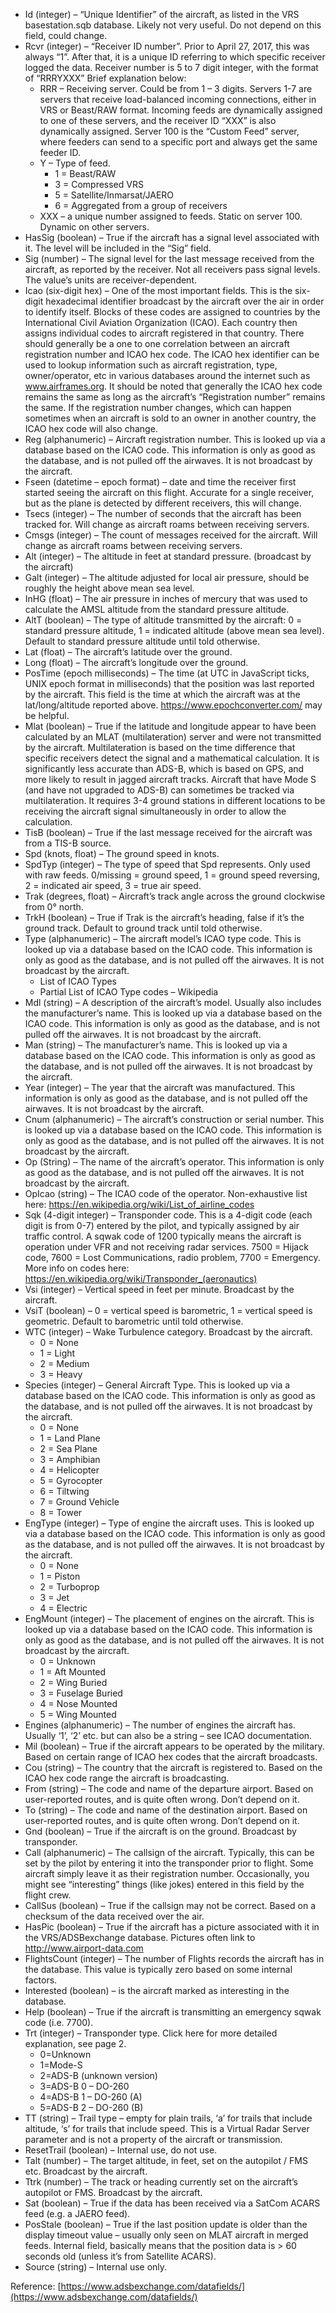 
- Id (integer) – “Unique Identifier” of the aircraft, as listed in the VRS basestation.sqb database.  Likely not very useful.  Do not depend on this field, could change.
- Rcvr (integer) – “Receiver ID number”.  Prior to April 27, 2017, this was always “1”.  After that, it is a unique ID referring to which specific receiver logged the data. Receiver number is 5 to 7 digit integer, with the format of “RRRYXXX” Brief explanation below:
    - RRR – Receiving server.  Could be from 1 – 3 digits.
        Servers 1-7 are servers that receive load-balanced incoming connections, either in VRS or Beast/RAW format.  Incoming feeds are dynamically assigned to one of these servers, and the receiver ID “XXX” is also dynamically assigned.
        Server 100 is the “Custom Feed” server, where feeders can send to a specific port and always get the same feeder ID.
    - Y – Type of feed.
        - 1 = Beast/RAW
        - 3 = Compressed VRS
        - 5 = Satellite/Inmarsat/JAERO
        - 6 = Aggregated from a group of receivers
    - XXX – a unique number assigned to feeds.  Static on server 100.  Dynamic on other servers.
- HasSig (boolean) – True if the aircraft has a signal level associated with it. The level will be included in the “Sig” field.
- Sig (number) – The signal level for the last message received from the aircraft, as reported by the receiver. Not all receivers pass signal levels. The value’s units are receiver-dependent.
- Icao (six-digit hex) – One of the most important fields. This is the six-digit hexadecimal identifier broadcast by the aircraft over the air in order to identify itself.  Blocks of these codes are assigned to countries by the International Civil Aviation Organization (ICAO).  Each country then assigns individual codes to aircraft registered in that country. There should generally be a one to one correlation between an aircraft registration number and ICAO hex code.  The ICAO hex identifier can be used to lookup information such as aircraft registration, type, owner/operator, etc in various databases around the internet such as www.airframes.org.  It should be noted that generally the ICAO hex code remains the same as long as the aircraft’s “Registration number” remains the same.  If the registration number changes, which can happen sometimes when an aircraft is sold to an owner in another country, the ICAO hex code will also change.
- Reg (alphanumeric) – Aircraft registration number.  This is looked up via a database based on the ICAO code.  This information is only as good as the database, and is not pulled off the airwaves. It is not broadcast by the aircraft.
- Fseen (datetime – epoch format) – date and time the receiver first started seeing the aircraft on this flight.  Accurate for a single receiver, but as the plane is detected by different receivers, this will change.
- Tsecs (integer) – The number of seconds that the aircraft has been tracked for.  Will change as aircraft roams between receiving servers.
- Cmsgs (integer) – The count of messages received for the aircraft.  Will change as aircraft roams between receiving servers.
- Alt (integer) – The altitude in feet at standard pressure. (broadcast by the aircraft)
- Galt (integer) – The altitude adjusted for local air pressure, should be roughly the height above mean sea level.
- InHG (float) – The air pressure in inches of mercury that was used to calculate the AMSL altitude from the standard pressure altitude.
- AltT (boolean) – The type of altitude transmitted by the aircraft: 0 = standard pressure altitude, 1 = indicated altitude (above mean sea level). Default to standard pressure altitude until told otherwise.
- Lat (float) – The aircraft’s latitude over the ground.
- Long (float) – The aircraft’s longitude over the ground.
- PosTime (epoch milliseconds) – The time (at UTC in JavaScript ticks, UNIX epoch format in milliseconds) that the position was last reported by the aircraft. This field is the time at which the aircraft was at the lat/long/altitude reported above. https://www.epochconverter.com/ may be helpful.
- Mlat (boolean) – True if the latitude and longitude appear to have been calculated by an MLAT (multilateration) server and were not transmitted by the aircraft. Multilateration is based on the time difference that specific receivers detect the signal and a mathematical calculation.  It is significantly less accurate than ADS-B, which is based on GPS, and more likely to result in jagged aircraft tracks. Aircraft that have Mode S (and have not upgraded to ADS-B) can sometimes be tracked via multilateration.  It requires 3-4 ground stations in different locations to be receiving the aircraft signal simultaneously in order to allow the calculation.
- TisB (boolean) – True if the last message received for the aircraft was from a TIS-B source.
- Spd (knots, float) – The ground speed in knots.
- SpdTyp (integer) – The type of speed that Spd represents. Only used with raw feeds. 0/missing = ground speed, 1 = ground speed reversing, 2 = indicated air speed, 3 = true air speed.
- Trak (degrees, float) – Aircraft’s track angle across the ground clockwise from 0° north.
- TrkH (boolean) – True if Trak is the aircraft’s heading, false if it’s the ground track. Default to ground track until told otherwise.
- Type (alphanumeric) – The aircraft model’s ICAO type code. This is looked up via a database based on the ICAO code.  This information is only as good as the database, and is not pulled off the airwaves. It is not broadcast by the aircraft.
    - List of ICAO Types
    - Partial List of ICAO Type codes – Wikipedia
- Mdl (string) – A description of the aircraft’s model. Usually also includes the manufacturer’s name. This is looked up via a database based on the ICAO code.  This information is only as good as the database, and is not pulled off the airwaves. It is not broadcast by the aircraft.
- Man (string) – The manufacturer’s name. This is looked up via a database based on the ICAO code.  This information is only as good as the database, and is not pulled off the airwaves. It is not broadcast by the aircraft.
- Year (integer) – The year that the aircraft was manufactured. This information is only as good as the database, and is not pulled off the airwaves. It is not broadcast by the aircraft.
- Cnum (alphanumeric) – The aircraft’s construction or serial number. This is looked up via a database based on the ICAO code.  This information is only as good as the database, and is not pulled off the airwaves. It is not broadcast by the aircraft.
- Op (String) – The name of the aircraft’s operator. This information is only as good as the database, and is not pulled off the airwaves. It is not broadcast by the aircraft.
- OpIcao (string) – The ICAO code of the operator.  Non-exhaustive list here: https://en.wikipedia.org/wiki/List_of_airline_codes
- Sqk (4-digit integer) – Transponder code.  This is a 4-digit code (each digit is from 0-7) entered by the pilot, and typically assigned by air traffic control.  A sqwak code of 1200 typically means the aircraft is operation under VFR and not receiving radar services. 7500 = Hijack code, 7600 = Lost Communications, radio problem, 7700 = Emergency.  More info on codes here: https://en.wikipedia.org/wiki/Transponder_(aeronautics)
- Vsi (integer) – Vertical speed in feet per minute. Broadcast by the aircraft.
- VsiT (boolean) – 0 = vertical speed is barometric, 1 = vertical speed is geometric. Default to barometric until told otherwise.
- WTC (integer) – Wake Turbulence category.  Broadcast by the aircraft.
    - 0 = None
    - 1 = Light
    - 2 = Medium
    - 3  = Heavy
- Species (integer) – General Aircraft Type. This is looked up via a database based on the ICAO code.  This information is only as good as the database, and is not pulled off the airwaves. It is not broadcast by the aircraft.
    - 0 = None
    - 1 = Land Plane
    - 2 = Sea Plane
    - 3 = Amphibian
    - 4 = Helicopter
    - 5 = Gyrocopter
    - 6 = Tiltwing
    - 7 = Ground Vehicle
    - 8 = Tower
- EngType (integer) – Type of engine the aircraft uses. This is looked up via a database based on the ICAO code.  This information is only as good as the database, and is not pulled off the airwaves. It is not broadcast by the aircraft.
    - 0 = None
    - 1 = Piston
    - 2 = Turboprop
    - 3 = Jet
    - 4 = Electric
- EngMount (integer) – The placement of engines on the aircraft. This is looked up via a database based on the ICAO code.  This information is only as good as the database, and is not pulled off the airwaves. It is not broadcast by the aircraft.
    - 0 = Unknown
    - 1 = Aft Mounted
    - 2 = Wing Buried
    - 3 = Fuselage Buried
    - 4 = Nose Mounted
    - 5 = Wing Mounted
- Engines (alphanumeric) – The number of engines the aircraft has. Usually ‘1’, ‘2’ etc. but can also be a string – see ICAO documentation.
- Mil (boolean) – True if the aircraft appears to be operated by the military. Based on certain range of ICAO hex codes that the aircraft broadcasts.
- Cou (string) – The country that the aircraft is registered to.  Based on the ICAO hex code range the aircraft is broadcasting.
- From (string) – The code and name of the departure airport. Based on user-reported routes, and is quite often wrong.  Don’t depend on it.
- To (string) – The code and name of the destination airport. Based on user-reported routes, and is quite often wrong.  Don’t depend on it.
- Gnd (boolean) – True if the aircraft is on the ground. Broadcast by transponder.
- Call (alphanumeric) – The callsign of the aircraft.  Typically, this can be set by the pilot by entering it into the transponder prior to flight.  Some aircraft simply leave it as their registration number.  Occasionally, you might see “interesting” things (like jokes) entered in this field by the flight crew.
- CallSus (boolean) – True if the callsign may not be correct. Based on a checksum of the data received over the air.
- HasPic (boolean) – True if the aircraft has a picture associated with it in the VRS/ADSBexchange database. Pictures often link to http://www.airport-data.com
- FlightsCount (integer) – The number of Flights records the aircraft has in the database. This value is typically zero based on some internal factors.
- Interested (boolean) – is the aircraft marked as interesting in the database.
- Help (boolean) – True if the aircraft is transmitting an emergency sqwak code (i.e. 7700).
- Trt (integer) – Transponder type.  Click here for more detailed explanation, see page 2.
    - 0=Unknown
    - 1=Mode-S
    - 2=ADS-B (unknown version)
    - 3=ADS-B 0 – DO-260
    - 4=ADS-B 1 – DO-260 (A)
    - 5=ADS-B 2 – DO-260 (B)
- TT (string) – Trail type – empty for plain trails, ‘a’ for trails that include altitude, ‘s’ for trails that include speed. This is a Virtual Radar Server parameter and is not a property of the aircraft or transmission.
- ResetTrail (boolean) – Internal use, do not use.
- Talt (number) – The target altitude, in feet, set on the autopilot / FMS etc. Broadcast by the aircraft.
- Ttrk (number) – The track or heading currently set on the aircraft’s autopilot or FMS. Broadcast by the aircraft.
- Sat (boolean) – True if the data has been received via a SatCom ACARS feed (e.g. a JAERO feed).
- PosStale (boolean) – True if the last position update is older than the display timeout value – usually only seen on MLAT aircraft in merged feeds. Internal field, basically means that the position data is > 60 seconds old (unless it’s from Satellite ACARS).
- Source (string) – Internal use only.

Reference:
[https://www.adsbexchange.com/datafields/](https://www.adsbexchange.com/datafields/)

